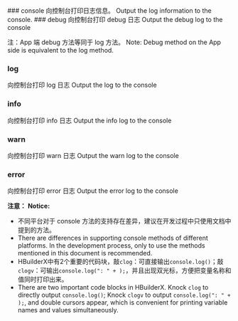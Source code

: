<md-translatedByGoogle />
### console
向控制台打印日志信息。
Output the log information to the console.
### debug
向控制台打印 debug 日志
Output the debug log to the console

注：App 端 debug 方法等同于 log 方法。
Note: Debug method on the App side is equivalent to the log method.
### log
向控制台打印 log 日志
Output the log to the console
### info
向控制台打印 info 日志
Output the info log to the console
### warn
向控制台打印 warn 日志
Output the warn log to the console
### error
向控制台打印 error 日志
Output the error log to the console

**注意：**
**Notice:**

- 不同平台对于 console 方法的支持存在差异，建议在开发过程中只使用文档中提到的方法。
- There are differences in supporting console methods of different platforms. In the development process, only to use the methods mentioned in this document is recommended.
- HBuilderX中有2个重要的代码块，敲`clog`：可直接输出`console.log()`；敲`clogv`：可输出`console.log(": " + );`，并且出现双光标，方便把变量名称和值同时打印出来。
- There are two important code blocks in HBuilderX. Knock `clog` to directly output `console.log()`; Knock `clogv` to output `console.log(": " + );`, and double cursors appear, which is convenient for printing variable names and values simultaneously.
